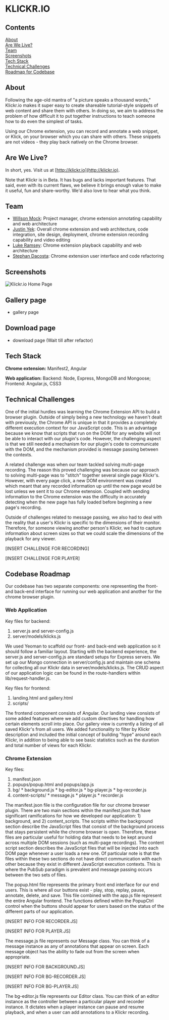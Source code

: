 # KLICKR.IO

## Contents  
[About](#about)  
[Are We Live?](#live)  
[Team](#team)  
[Screenshots](#screenshots)  
[Tech Stack](#techstack)  
[Technical Challenges](#challenges)  
[Roadmap for Codebase](#roadmap)  

## <a name="about"/> About

Following the age-old mantra of "a picture speaks a thousand words," Klickr.io makes it super easy to create shareable tutorial-style snippets of web content and share them with others. In doing so, we aim to address the problem of how difficult it to put together instructions to teach someone how to do even the simplest of tasks.

Using our Chrome extension, you can record and annotate a web snippet, or Klick, on your browser which you can share with others. These snippets are not videos - they play back natively on the Chrome browser.

## <a name="live"/> Are We Live?

In short, yes. Visit us at [http://klickr.io](http://klickr.io).

Note that Klickr is in Beta. It has bugs and lacks important features. That said, even with its current flaws, we believe it brings enough value to make it useful, fun and share-worthy. We'd also love to hear what you think.

## <a name="team"/> Team

* [Willson Mock](https://medium.com/@fay_jai): Project manager, chrome extension annotating capability and web architecture
* [Justin Yek](http://www.penguinhustle.com/blog): Overall chrome extension and web architecture, code integration, site design, deployment, chrome extension recording capability and video editing
* [Luke Ramsey](https://github.com/lramsey): Chrome extension playback capability and web architecture
* [Stephan Dacosta](https://github.com/stephandacosta): Chrome extension user interface and code refactoring

## <a name="screenshots"/> Screenshots

![Klickr.io Home Page](https://raw.github.com/klickr/klickr/master/app/images/klickrio-home-page.png)

## Gallery page
- gallery page

## Download page
- download page
(Wait till after refactor)

## <a name="techstack"/> Tech Stack

**Chrome extension:** Manifest2, Angular

**Web application:** Backend: Node, Express, MongoDB and Mongoose; Frontend: Angular.js, CSS3

## <a name="challenges"/> Technical Challenges

One of the initial hurdles was learning the Chrome Extension API to build a browser plugin.
Outside of simply being a new technology we haven't dealt with previously, the Chrome API
is unique in that it provides a completely different execution context for our JavaScript code.
This is an advantage because we know that scripts that run on the DOM for any website will not
be able to interact with our plugin's code. However, the challenging aspect is that we still
needed a mechanism for our plugin's code to communicate with the DOM, and the mechanism
provided is message passing between the contexts. 

A related challenge was when our team tackled solving multi-page recording. The reason this proved
challenging was because our approach to solving multi-page was to "stitch" together several
single page Klickr's. However, with every page click, a new DOM environment was created which
meant that any recorded information up until the new page would be lost unless we sent it
to our Chrome extension. Coupled with sending information to the Chrome extension was the
difficulty in accurately detecting when the new page has fully loaded before beginning a new 
page's recording.

Outside of challenges related to message passing, we also had to deal with the reality that
a user's Klickr is specific to the dimensions of their monitor. Therefore, for someone
viewing another person's Klickr, we had to capture information about screen sizes so that
we could scale the dimensions of the playback for any viewer.

[INSERT CHALLENGE FOR RECORDING]

[INSERT CHALLENGE FOR PLAYER]

## <a name="roadmap"/> Codebase Roadmap
Our codebase has two separate components: one representing the front- and back-end interface
for running our web application and another for the chrome browser plugin.

### Web Application
Key files for backend:

  1. server.js and server-config.js
  2. server/models/klicks.js

We used Yeoman to scaffold our front- and back-end web application so it should follow a
familiar layout. Starting with the backend experience, the server.js and server-config.js
are standard setups for Express servers. We set up our Mongo connection in server/config.js
and maintain one schema for collecting all our Klickr data in server/models/klicks.js. 
The CRUD aspect of our application logic can be found in the route-handlers within
lib/request-handler.js. 

Key files for frontend:
  
  1. landing.html and gallery.html
  2. scripts/

The frontend component consists of Angular. Our landing view consists of some added 
features where we add custom directives for handling how certain elements scroll into 
place. Our gallery view is currently a listing of all saved Klickr's from all users. 
We added functionality to filter by Klickr description and included the initial concept
of building "hype" around each Klickr, in addition to being able to  see basic statistics 
such as the duration and total number of views for each Klickr.

### Chrome Extension
Key files:

  1. manifest.json
  2. popups/popup.html and popups/app.js
  3. bg/
    * background.js
    * bg-editor.js
    * bg-player.js
    * bg-recorder.js
  4. content-scripts/
    * message.js
    * player.js
    * recorder.js

The manifest.json file is the configuration file for our chrome browser plugin. There are two main sections within the manifest.json that have significant ramifications for how we developed our application: 1) background, and 2) content_scripts. The scripts within the background section describe the JavaScript files that consist of the background process that stays persistent while the chrome browser is open. Therefore, these files are particular useful for holding data that needs to be kept around across multiple DOM sessions (such as multi-page recordings). The content script section describes the JavaScript files that will be injected into each DOM page whenever a user loads a new one. Of particular note is that the files within these two sections do not have direct communication with each other because they exist in different JavaScript execution contexts. This is where the PubSub paradigm is prevalent and message passing occurs between the two sets of files.

The popup.html file represents the primary front end interface for our end users. This is where all our buttons exist - play, stop, replay, pause, annotate, delete, and save. This file combined with the app.js file represent the entire Angular frontend. The functions defined within the PopupCtrl control when the buttons should appear for users 
based on the status of the different parts of our application.

[INSERT INFO FOR RECORDER.JS]

[INSERT INFO FOR PLAYER.JS]

The message.js file represents our Message class.  You can think of a message instance as 
any of annotations that appear on screen. Each message object has the ability to fade out
from the screen when appropriate.

[INSERT INFO FOR BACKGROUND.JS]

[INSERT INFO FOR BG-RECORDER.JS]

[INSERT INFO FOR BG-PLAYER.JS]

The bg-editor.js file represents our Editor class. You can think of an editor instance 
as the controller between a particular player and recorder instance. It dictates when
a player instance can pause and resume playback, and when a user can add annotations
to a Klickr recording.
